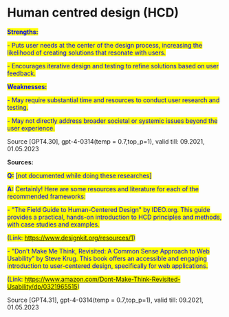 # Human centred design (HCD)

<mark style="color:blue;">**Strengths:**</mark>

<mark style="color:blue;">- Puts user needs at the center of the design process, increasing the likelihood of creating solutions that resonate with users.</mark>

<mark style="color:blue;">- Encourages iterative design and testing to refine solutions based on user feedback.</mark>



<mark style="color:blue;">**Weaknesses:**</mark>

<mark style="color:blue;">- May require substantial time and resources to conduct user research and testing.</mark>

<mark style="color:blue;">- May not directly address broader societal or systemic issues beyond the user experience.</mark>

Source \[GPT4.30], gpt-4-0314(temp = 0.7,top\_p=1), valid till: 09.2021, 01.05.2023

**Sources:**

<mark style="color:blue;">**Q:**</mark> <mark style="color:blue;"></mark><mark style="color:blue;">\[not documented while doing these researches]</mark>

<mark style="color:blue;">**A:**</mark> <mark style="color:blue;"></mark><mark style="color:blue;">Certainly! Here are some resources and literature for each of the recommended frameworks:</mark>

<mark style="color:blue;">- "The Field Guide to Human-Centered Design" by IDEO.org. This guide provides a practical, hands-on introduction to HCD principles and methods, with case studies and examples.</mark>

<mark style="color:blue;">(Link: https://www.designkit.org/resources/1)</mark>

<mark style="color:blue;">- "Don't Make Me Think, Revisited: A Common Sense Approach to Web Usability" by Steve Krug. This book offers an accessible and engaging introduction to user-centered design, specifically for web applications.</mark>

<mark style="color:blue;">(Link: https://www.amazon.com/Dont-Make-Think-Revisited-Usability/dp/0321965515)</mark>

Source \[GPT4.31], gpt-4-0314(temp = 0.7,top\_p=1), valid till: 09.2021, 01.05.2023
